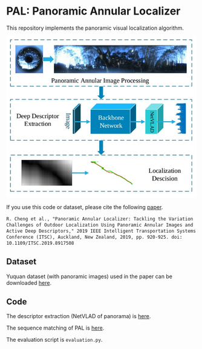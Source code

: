 # PAL: Panoramic Annular Localizer
This repository implements the panoramic visual localization algorithm. 

![schematics of Panoramic Annular Localizer](System.jpg)

If you use this code or dataset, please cite the following [paper](https://arxiv.org/abs/1905.05425).
```
R. Cheng et al., "Panoramic Annular Localizer: Tackling the Variation Challenges of Outdoor Localization Using Panoramic Annular Images and Active Deep Descriptors," 2019 IEEE Intelligent Transportation Systems Conference (ITSC), Auckland, New Zealand, 2019, pp. 920-925. doi: 10.1109/ITSC.2019.8917508
```

## Dataset
Yuquan dataset (with panoramic images) used in the paper can be downloaded [here](https://drive.google.com/open?id=1Xh9V6-99JweI-jek7r8-OUIzftNA30Uo).


## Code
The descriptor extraction (NetVLAD of panorama) is [here](https://github.com/chengricky/PanoramicScenePlaceRecognition).

The sequence matching of PAL is [here](https://github.com/chengricky/MMPR).

The evaluation script is `evaluation.py`.
